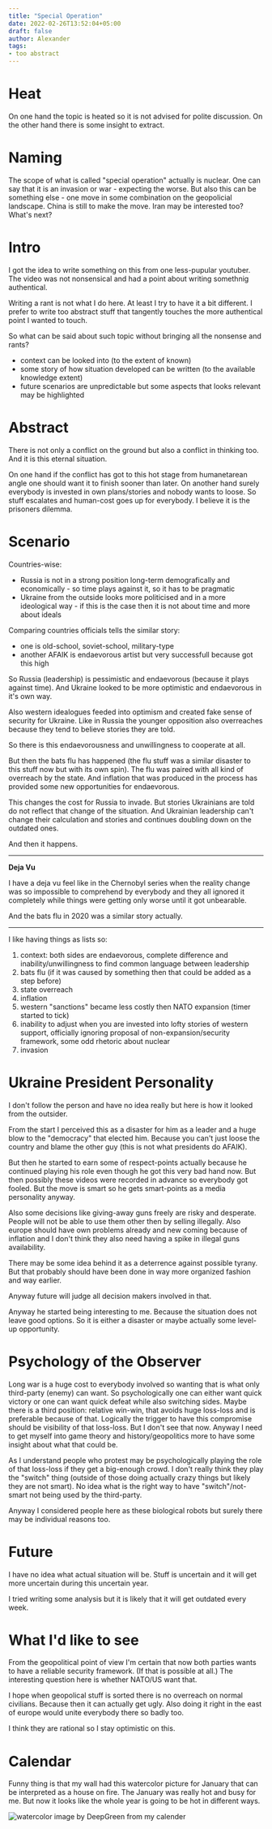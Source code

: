```yaml
---
title: "Special Operation"
date: 2022-02-26T13:52:04+05:00
draft: false
author: Alexander
tags:
- too abstract
---
```


# Heat

On one hand the topic is heated so it is not advised for polite discussion.
On the other hand there is some insight to extract.

# Naming

The scope of what is called "special operation" actually is nuclear.
One can say that it is an invasion or war - expecting the worse.
But also this can be something else - one move in some combination on the geopolicial landscape.
China is still to make the move. Iran may be interested too?
What's next?

# Intro

I got the idea to write something on this from one less-pupular youtuber.
The video was not nonsensical and had a point about writing somethnig authentical.

Writing a rant is not what I do here. At least I try to have it a bit different.
I prefer to write too abstract stuff that tangently touches the more authentical point I wanted to touch.

So what can be said about such topic without bringing all the nonsense and rants?

- context can be looked into (to the extent of known)
- some story of how situation developed can be written (to the available knowledge extent)
- future scenarios are unpredictable but some aspects that looks relevant may be highlighted

# Abstract

There is not only a conflict on the ground but also a conflict in thinking too.
And it is this eternal situation.

On one hand if the conflict has got to this hot stage from humanetarean angle one should want it to finish sooner than later.
On another hand surely everybody is invested in own plans/stories and nobody wants to loose.
So stuff escalates and human-cost goes up for everybody.
I believe it is the prisoners dilemma.

# Scenario

Countries-wise:

- Russia is not in a strong position long-term demografically and economically - so time plays against it, so it has to be pragmatic
- Ukraine from the outside looks more politicised and in a more ideological way - if this is the case then it is not about time and more about ideals

Comparing countries officials tells the similar story:

- one is old-school, soviet-school, military-type
- another AFAIK is endaevorous artist but very successfull because got this high

So Russia (leadership) is pessimistic and endaevorous (because it plays against time).
And Ukraine looked to be more optimistic and endaevorous in it's own way.

Also western idealogues feeded into optimism and created fake sense of security for Ukraine.
Like in Russia the younger opposition also overreaches because they tend to believe stories they are told.

So there is this endaevorousness and unwillingness to cooperate at all.

But then the bats flu has happened (the flu stuff was a similar disaster to this stuff now but with its own spin).
The flu was paired with all kind of overreach by the state.
And inflation that was produced in the process has provided some new opportunities for endaevorous.

This changes the cost for Russia to invade. But stories Ukrainians are told do not reflect that change of the situation.
And Ukrainian leadership can't change their calculation and stories and continues doubling down on the outdated ones.

And then it happens.

---

**Deja Vu**

I have a deja vu feel like in the Chernobyl series when the reality change was so impossible to comprehend
by everybody and they all ignored it completely while things were getting only worse until it got unbearable.

And the bats flu in 2020 was a similar story actually.

---

I like having things as lists so:

1. context: both sides are endaevorous, complete difference and inability/unwillingness to find common language between leadership
1. bats flu (if it was caused by something then that could be added as a step before)
1. state overreach
1. inflation
1. western "sanctions" became less costly then NATO expansion (timer started to tick)
1. inability to adjust when you are invested into lofty stories of western support, officially ignoring proposal of non-expansion/security framework, some odd rhetoric about nuclear
1. invasion

# Ukraine President Personality

I don't follow the person and have no idea really but here is how it looked from the outsider.

From the start I perceived this as a disaster for him as a leader and a huge blow to the "democracy" that elected him.
Because you can't just loose the country and blame the other guy (this is not what presidents do AFAIK).

But then he started to earn some of respect-points actually because he continued playing his role even though he got this very bad hand now.
But then possibly these videos were recorded in advance so everybody got fooled.
But the move is smart so he gets smart-points as a media personality anyway.

Also some decisions like giving-away guns freely are risky and desperate.
People will not be able to use them other then by selling illegally.
Also europe should have own problems already and new coming because of inflation and I don't think they also need having a spike in illegal guns availability.

There may be some idea behind it as a
deterrence against possible tyrany.
But that probably should have been done in way more organized fashion and way earlier.

Anyway future will judge all decision makers involved in that.

Anyway he started being interesting to me.
Because the situation does not leave good options.
So it is either a disaster or maybe actually some level-up opportunity.

# Psychology of the Observer

Long war is a huge cost to everybody involved so wanting that is what only third-party (enemy) can want.
So psychologically one can either want quick victory or one can want quick defeat while also switching sides.
Maybe there is a third position: relative win-win, that avoids huge loss-loss and is preferable because of that.
Logically the trigger to have this compromise should be visibility of that loss-loss.
But I don't see that now.
Anyway I need to get myself into game theory and history/geopolitics more to have some insight about what that could be.

As I understand people who protest may be psychologically playing the role of that loss-loss if they get a big-enough crowd.
I don't really think they play the "switch" thing (outside of those doing actually crazy things but likely they are not smart).
No idea what is the right way to have "switch"/not-smart not being used by the third-party.

Anyway I considered people here as these biological robots but surely there may be individual reasons too.

# Future

I have no idea what actual situation will be.
Stuff is uncertain and it will get more uncertain during this uncertain year.

I tried writing some analysis but it is likely that it will get outdated every week.

# What I'd like to see

From the geopolitical point of view I'm certain that now both parties wants to have a reliable security framework.
(If that is possible at all.)
The interesting question here is whether NATO/US want that.

I hope when geopolical stuff is sorted there is no overreach on normal civilians.
Because then it can actually get ugly.
Also doing it right in the east of europe would unite everybody there so badly too.

I think they are rational so I stay optimistic on this.

# Calendar

Funny thing is that my wall had this watercolor picture for January that can be interpreted as a house on fire.
The January was really hot and busy for me.
But now it looks like the whole year is going to be hot in different ways.

![watercolor image by DeepGreen from my calender](/blog/jan.jpg)
